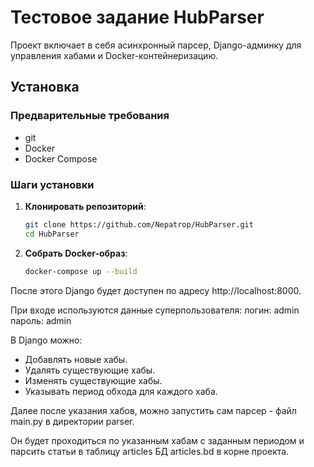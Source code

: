 # Тестовое задание HubParser
 
Проект включает в себя асинхронный парсер, Django-админку для управления хабами и Docker-контейнеризацию.

## Установка

### Предварительные требования

- git
- Docker
- Docker Compose

### Шаги установки

1. **Клонировать репозиторий**:

   ```bash
   git clone https://github.com/Nepatrop/HubParser.git
   cd HubParser
   ```

2. **Cобрать Docker-образ**:

   ```bash
   docker-compose up --build
   ```
   
После этого Django будет доступен по адресу http://localhost:8000.

При входе используются данные суперпользователя:
логин: admin
пароль: admin

В Django можно:

- Добавлять новые хабы.
- Удалять существующие хабы.
- Изменять существующие хабы.
- Указывать период обхода для каждого хаба.

Далее после указания хабов, можно запустить сам парсер - файл main.py в директории parser.

Он будет проходиться по указанным хабам с заданным периодом и парсить статьи в таблицу articles БД articles.bd в корне проекта.

